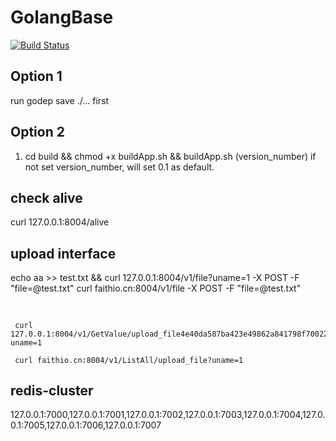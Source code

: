 # GolangBase

[![Build Status](https://travis-ci.org/iamfaith/GolangBase.svg?branch=master)](https://travis-ci.org/iamfaith/GolangBase)

## Option 1

run godep save ./... first

## Option 2

1. cd build && chmod +x buildApp.sh && buildApp.sh (version_number) if not set version_number, will set 0.1 as default.


## check alive

 curl 127.0.0.1:8004/alive

## upload interface

echo aa >> test.txt && curl 127.0.0.1:8004/v1/file?uname=1 -X POST -F "file=@test.txt"
curl faithio.cn:8004/v1/file -X POST -F "file=@test.txt"

##
```

 curl 127.0.0.1:8004/v1/GetValue/upload_file4e40da587ba423e49862a841798f700220543880?uname=1

 curl faithio.cn:8004/v1/ListAll/upload_file?uname=1

```

## redis-cluster

127.0.0.1:7000,127.0.0.1:7001,127.0.0.1:7002,127.0.0.1:7003,127.0.0.1:7004,127.0.0.1:7005,127.0.0.1:7006,127.0.0.1:7007